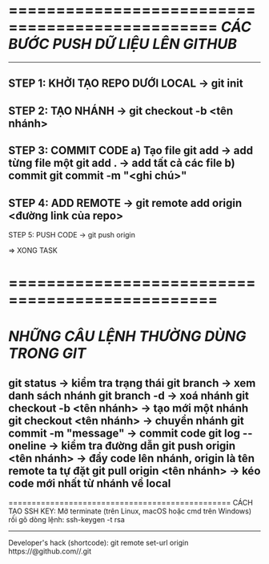 ================================================
*******_CÁC BƯỚC PUSH DỮ LIỆU LÊN GITHUB_*******
================================================
------------------------------------------------
STEP 1: KHỞI TẠO REPO DƯỚI LOCAL
-> git init
------------------------------------------------
STEP 2: TẠO NHÁNH
-> git checkout -b <tên nhánh>
------------------------------------------------
STEP 3: COMMIT CODE
a) Tạo file
	git add <fileName>
		-> add từng file một
	git add .
		-> add tất cả các file
b) commit
	git commit -m "<ghi chú>"
------------------------------------------------
STEP 4: ADD REMOTE
-> git remote add origin <đường link của repo>
------------------------------------------------
STEP 5: PUSH CODE
-> git push origin

=> XONG TASK

================================================
================================================
*****_NHỮNG CÂU LỆNH THƯỜNG DÙNG TRONG GIT_*****
================================================
git status 
	-> kiểm tra trạng thái
git branch 
	-> xem danh sách nhánh
git branch -d
	-> xoá nhánh
git checkout -b <tên nhánh>
	-> tạo mới một nhánh
git checkout <tên nhánh>
	-> chuyển nhánh
git commit -m "message"
	-> commit code
git log --oneline
	-> kiểm tra đường dẫn
git push origin <tên nhánh> 
	-> đẩy code lên nhánh, origin là tên remote ta tự đặt
git pull origin <tên nhánh>
	-> kéo code mới nhất từ nhánh về local
------------------------------------------------
================================================
CÁCH TẠO SSH KEY: 
Mở terminate (trên Linux, macOS hoặc cmd trên Windows) rồi gõ dòng lệnh: 
ssh-keygen -t rsa
_______________________________________________
Developer's hack (shortcode):
git remote set-url origin https://<githubtoken>@github.com/<username>/<repositoryname>.git
